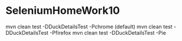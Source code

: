 # SeleniumHomeWork10

mvn clean test -DDuckDetailsTest -Pchrome (default)
mvn clean test -DDuckDetailsTest -Pfirefox
mvn clean test -DDuckDetailsTest -Pie


